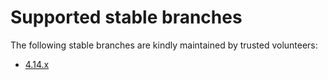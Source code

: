 # Supported stable branches

The following stable branches are kindly maintained by trusted volunteers:

* [4.14.x](https://github.com/shadow-maint/shadow/tree/4.14.x)
